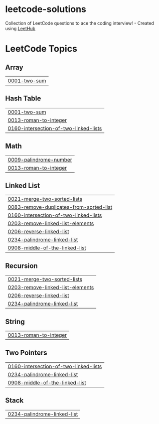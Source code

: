 # leetcode-solutions
Collection of LeetCode questions to ace the coding interview! - Created using [LeetHub](https://github.com/QasimWani/LeetHub)

<!---LeetCode Topics Start-->
# LeetCode Topics
## Array
|  |
| ------- |
| [0001-two-sum](https://github.com/Poweramo/my-leetcode-solutions/tree/master/0001-two-sum) |
## Hash Table
|  |
| ------- |
| [0001-two-sum](https://github.com/Poweramo/my-leetcode-solutions/tree/master/0001-two-sum) |
| [0013-roman-to-integer](https://github.com/Poweramo/my-leetcode-solutions/tree/master/0013-roman-to-integer) |
| [0160-intersection-of-two-linked-lists](https://github.com/Poweramo/my-leetcode-solutions/tree/master/0160-intersection-of-two-linked-lists) |
## Math
|  |
| ------- |
| [0009-palindrome-number](https://github.com/Poweramo/my-leetcode-solutions/tree/master/0009-palindrome-number) |
| [0013-roman-to-integer](https://github.com/Poweramo/my-leetcode-solutions/tree/master/0013-roman-to-integer) |
## Linked List
|  |
| ------- |
| [0021-merge-two-sorted-lists](https://github.com/Poweramo/my-leetcode-solutions/tree/master/0021-merge-two-sorted-lists) |
| [0083-remove-duplicates-from-sorted-list](https://github.com/Poweramo/my-leetcode-solutions/tree/master/0083-remove-duplicates-from-sorted-list) |
| [0160-intersection-of-two-linked-lists](https://github.com/Poweramo/my-leetcode-solutions/tree/master/0160-intersection-of-two-linked-lists) |
| [0203-remove-linked-list-elements](https://github.com/Poweramo/my-leetcode-solutions/tree/master/0203-remove-linked-list-elements) |
| [0206-reverse-linked-list](https://github.com/Poweramo/my-leetcode-solutions/tree/master/0206-reverse-linked-list) |
| [0234-palindrome-linked-list](https://github.com/Poweramo/my-leetcode-solutions/tree/master/0234-palindrome-linked-list) |
| [0908-middle-of-the-linked-list](https://github.com/Poweramo/my-leetcode-solutions/tree/master/0908-middle-of-the-linked-list) |
## Recursion
|  |
| ------- |
| [0021-merge-two-sorted-lists](https://github.com/Poweramo/my-leetcode-solutions/tree/master/0021-merge-two-sorted-lists) |
| [0203-remove-linked-list-elements](https://github.com/Poweramo/my-leetcode-solutions/tree/master/0203-remove-linked-list-elements) |
| [0206-reverse-linked-list](https://github.com/Poweramo/my-leetcode-solutions/tree/master/0206-reverse-linked-list) |
| [0234-palindrome-linked-list](https://github.com/Poweramo/my-leetcode-solutions/tree/master/0234-palindrome-linked-list) |
## String
|  |
| ------- |
| [0013-roman-to-integer](https://github.com/Poweramo/my-leetcode-solutions/tree/master/0013-roman-to-integer) |
## Two Pointers
|  |
| ------- |
| [0160-intersection-of-two-linked-lists](https://github.com/Poweramo/my-leetcode-solutions/tree/master/0160-intersection-of-two-linked-lists) |
| [0234-palindrome-linked-list](https://github.com/Poweramo/my-leetcode-solutions/tree/master/0234-palindrome-linked-list) |
| [0908-middle-of-the-linked-list](https://github.com/Poweramo/my-leetcode-solutions/tree/master/0908-middle-of-the-linked-list) |
## Stack
|  |
| ------- |
| [0234-palindrome-linked-list](https://github.com/Poweramo/my-leetcode-solutions/tree/master/0234-palindrome-linked-list) |
<!---LeetCode Topics End-->